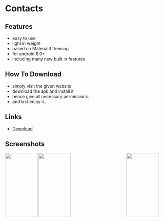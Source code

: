 # Contacts
## Features
- easy to use
- light in weight
- based on Material3 theming
- for android 8.0+
- including many new built in features
## How To Download
- simply visit the given website
- download the apk and install it
- hence give all necessary permissions.
- and last enjoy it...
## Links
- [Download](https://www.pling.com/p/2209171/)
## Screenshots
<img align="left" height="210" width="106" src="https://github.com/user-attachments/assets/bd5190c6-b2da-429d-9f1d-b3f5fff9615d"/>
<img align="right" height="210" width="106" src="https://github.com/user-attachments/assets/23b052eb-c9d8-4614-bba6-b00a9d987631"/>
<img align="left" height="210" width="106" src="https://github.com/user-attachments/assets/3649abf1-2cc1-4f5e-8be2-b96de69352bf"/>
